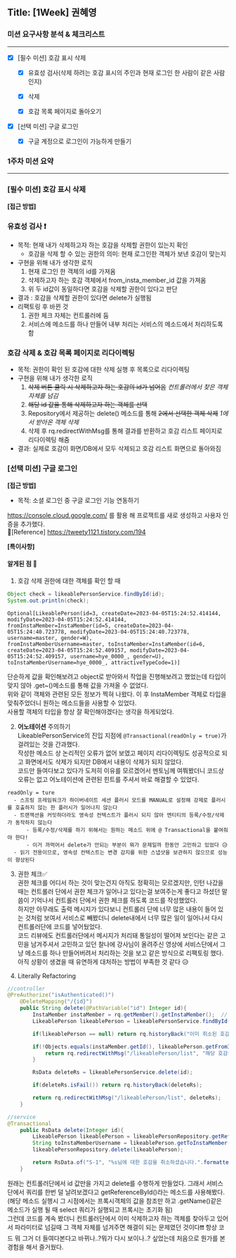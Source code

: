 ## Title: [1Week] 권혜영

### 미션 요구사항 분석 & 체크리스트

---

- [x] [필수 미션] 호감 표시 삭제
    - [x] 유효성 검사(삭제 하려는 호감 표시의 주인과 현재 로그인 한 사람이 같은 사람인지)
    - [x] 삭제
    - [x] 호감 목록 페이지로 돌아오기


- [x] [선택 미션] 구글 로그인
    - [x] 구글 계정으로 로그인이 가능하게 만들기


### 1주차 미션 요약

---
### [필수 미션] 호감 표시 삭제

**[접근 방법]**
### **유효성 검사 ❗**

- 목적: 현재 내가 삭제하고자 하는 호감을 삭제할 권한이 있는지 확인
    - 호감을 삭제 할 수 있는 권한의 의미: 현재 로그인한 객체가 보낸 호감이 맞는지
- 구현을 위해 내가 생각한 로직
    1. 현재 로그인 한 객체의 id를 가져옴
    2. 삭제하고자 하는 호감 객체에서 from_insta_member_id 값을 가져옴
    3. 위 두 id값이 동일하다면 호감을 삭제할 권한이 있다고 판단
- 결과 : 호감을 삭제할 권한이 있다면 delete가 실행됨
- 리팩토링 후 바뀐 것
    1. 권한 체크 자체는 컨트롤러에 둠
    2. 서비스에 메소드를 하나 만들어 내부 처리는 서비스의 메소드에서 처리하도록 함

### **호감 삭제 & 호감 목록 페이지로 리다이렉팅**

- 목적: 권한이 확인 된 호감에 대한 삭제 실행 후 목록으로 리다이렉팅
- 구현을 위해 내가 생각한 로직
    1. ~~삭제 버튼 클릭 시 삭제하고자 하는 호감의 id가 넘어옴~~ *컨트롤러에서 찾은 객체 자체를 넘김*
    2. ~~해당 id 값을 통해 삭제하고자 하는 객체를 선택~~
    3. Repository에서 제공하는 delete() 메소드를 통해 ~~2에서 선택한 객체 삭제~~ *1에서 받아온 객체 삭제*
    4. 삭제 후 rq.redirectWithMsg를 통해 결과를 반환하고 호감 리스트 페이지로 리다이렉팅 해줌
- 결과: 실제로 호감이 화면/DB에서 모두 삭제되고 호감 리스트 화면으로 돌아와짐

### [선택 미션] 구글 로그인

**[접근 방법]**

- 목적: 소셜 로그인 중 구글 로그인 기능 연동하기

https://console.cloud.google.com/ 를 활용 해 프로잭트를 새로 생성하고 사용자 인증을 추가했다.<br>
📕[Reference] https://tweety1121.tistory.com/194




**[특이사항]**

#### 알게된 점 🤔
1. 호감 삭제 권한에 대한 객체를 확인 할 때
```java
Object check = likeablePersonService.findById(id);
System.out.println(check);
```
```shell
Optional[LikeablePerson(id=3, createDate=2023-04-05T15:24:52.414144, 
modifyDate=2023-04-05T15:24:52.414144, 
fromInstaMember=InstaMember(id=5, createDate=2023-04-05T15:24:40.723778, modifyDate=2023-04-05T15:24:40.723778, username=master, gender=W), 
fromInstaMemberUsername=master, toInstaMember=InstaMember(id=6, createDate=2023-04-05T15:24:52.409157, modifyDate=2023-04-05T15:24:52.409157, username=hye_0000_, gender=U), 
toInstaMemberUsername=hye_0000_, attractiveTypeCode=1)]
```
단순하게 값을 확인해보려고 object로 받아와서 작업을 진행해보려고 했었는데 타입이 맞지 않아 .get~()메소드를 통해 값을 가져올 수 없었다.<br>
위와 같이 객체와 관련된 모든 정보가 찍혀 나왔다. 이 후 InstaMember 객체로 타입을 맞춰주었더니 원하는 메소드들을 사용할 수 있었다. <br>
사용할 객체의 타입을 항상 잘 확인해야겠다는 생각을 하게되었다.

2. **어노테이션** 주의하기<br>
   LikeablePersonService의 진입 지점에 `@Transactional(readOnly = true)`가 걸려있는 것을 간과했다. <br>
   작성한 메소드 상 논리적인 오류가 없어 보였고 페이지 리다이렉팅도 성공적으로 되고 화면에서도 삭제가 되지만 DB에서 내용이 삭제가 되지 않았다.<br>
   코드만 들여다보고 있다가 도저히 이유를 모르겠어서 멘토님께 여쭤봤더니 코드상 오류는 없고 어노테이션에 관련된 힌트를 주셔서 바로 해결할 수 있었다.
```
readOnly = ture
  - 스프링 프레임워크가 하이버네이트 세션 플러시 모드를 MANUAL로 설정해 강제로 플러시를 호출하지 않는 한 플러시가 일어나지 않는다
  - 트랜잭션을 커밋하더라도 영속성 컨텍스트가 플러시 되지 않아 엔티티의 등록/수정/삭제가 동작하지 않는다
      - 등록/수정/삭제를 하기 위해서는 원하는 메소드 위에 @ Transactional을 붙여줘야 한다!
      - 이거 까먹어서 delete가 안되는 부분이 뭐가 문제일까 한동안 고민하고 있었다 😥
  - 읽기 전용이므로, 영속성 컨텍스트는 변경 감지를 위한 스냅샷을 보관하지 않으므로 성능이 향상된다
```

3. 권한 체크✅<br>
권한 체크를 어디서 하는 것이 맞는건지 아직도 정확히는 모르겠지만, 
인턴 나갔을 때는 컨트롤러 단에서 권한 체크가 일어나고 있다는걸 보여주는게 좋다고 하셨던 말씀이 기억나서 
컨트롤러 단에서 권한 체크를 하도록 코드를 작성했었다.<br>
하지만 아무래도 출력 메시지가 있다보니 컨트롤러 단에 너무 많은 내용이 들어 있는 것처럼 보여서 서비스로 빼봤더니
delete내에서 너무 많은 일이 일어나서 다시 컨트롤러단에 코드를 넣어뒀었다.<br>
코드 리뷰에도 컨트롤러단에서 메시지가 처리돼 통일성이 떨어져 보인다는 같은 고민을 남겨주셔서 고민하고 있던 찰나에
강사님이 올려주신 영상에 서비스단에서 그냥 메소드를 하나 만들어버려서 처리하는 것을 보고 같은 방식으로 리팩토링 했다.<br>
아직 상황이 생겼을 때 유연하게 대처하는 방법이 부족한 것 같다 😥

4. Literally Refactoring
```java
//controller
@PreAuthorize("isAuthenticated()")
    @DeleteMapping("/{id}")
    public String delete(@PathVariable("id") Integer id){
        InstaMember instaMember = rq.getMember().getInstaMember();  //현재 로그인 된 멤버
        LikeablePerson likeablePerson = likeablePersonService.findById(id).orElse(null); //넘어온  id로 삭제할 객체

        if(likeablePerson == null) return rq.historyBack("이미 취소된 호감입니다!");

        if(!Objects.equals(instaMember.getId(), likeablePerson.getFromInstaMember().getId())){
            return rq.redirectWithMsg("/likeablePerson/list", "해당 호감을 삭제할 권한이 없습니다.");
        }

        RsData deleteRs = likeablePersonService.delete(id);

        if(deleteRs.isFail()) return rq.historyBack(deleteRs);

        return rq.redirectWithMsg("/likeablePerson/list", deleteRs);
    }
```
```java
//service
@Transactional
    public RsData delete(Integer id){
        LikeablePerson likeablePerson = likeablePersonRepository.getReferenceById(id);
        String toInstaMemberUsername = likeablePerson.getToInstaMember().getUsername();
        likeablePersonRepository.delete(likeablePerson);

        return RsData.of("S-1", "%s님에 대한 호감을 취소하셨습니다.".formatted(toInstaMemberUsername));
    }
```
원래는 컨트롤러단에서 id 값만을 가지고 delete를 수행하게 만들었다. 그래서 서비스단에서 쿼리를 한번 덜 날려보겠다고
getReferenceById()라는 메소드를 사용해봤다. (해당 메소드 실행시 그 시점에서는 프록시객체의 값을 참조만 하고 .getName()같은
메소드가 실행 될 때 select 쿼리가 실행되고 프록시는 초기화 됨)<br>
그런데 코드를 계속 봤더니 컨트롤러단에서 이미 삭제하고자 하는 객체를 찾아두고 있어서 파라미터로 넘길때 그 객체 자체를 넘겨주면
해결이 되는 문제였던 것이다❗❗ 항상 코드 뭐 그거 더 들여다본다고 바뀌나..?뭐가 다시 보이나..? 싶었는데 처음으로 
뭔가를 본 경험을 해서 즐거웠다.